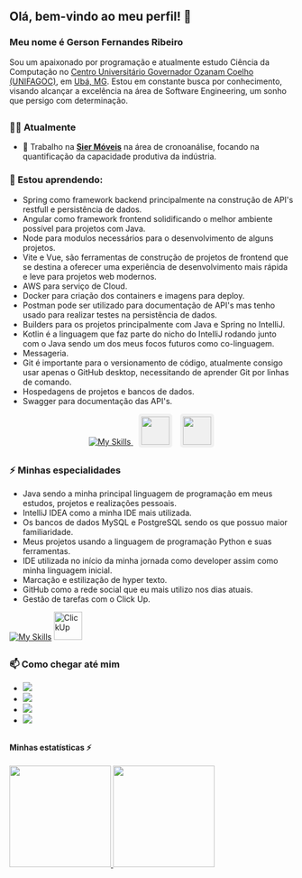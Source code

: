 ## Olá, bem-vindo ao meu perfil! 👋

### Meu nome é Gerson Fernandes Ribeiro

Sou um apaixonado por programação e atualmente estudo Ciência da Computação no [Centro Universitário Governador Ozanam Coelho (UNIFAGOC)](https://unifagoc.edu.br/?gad_source=1&gclid=EAIaIQobChMI786MxOSTiAMVuV5IAB1siD3cEAAYASAAEgJdXvD_BwE), em [Ubá, MG](https://www.google.com/maps/place/UNIFAGOC+-+Centro+Universit%C3%A1rio+Governador+Ozanam+Coelho/@-21.1101108,-42.9599958,17z/data=!3m1!4b1!4m6!3m5!1s0xa31b93349a8239:0x398e6341fcf9a284!8m2!3d-21.1101108!4d-42.9574209!16s%2Fg%2F11f2b0w2w0?authuser=0&entry=ttu&g_ep=EgoyMDI0MDgyMS4wIKXMDSoASAFQAw%3D%3D). Estou em constante busca por conhecimento, visando alcançar a excelência na área de Software Engineering, um sonho que persigo com determinação.


## 


### 👨‍💻 Atualmente

- 🔭 Trabalho na **[Sier Móveis](https://siermoveis.com.br/port/)** na área de cronoanálise, focando na quantificação da capacidade produtiva da indústria.
  
### 🌱 Estou aprendendo:
- Spring como framework backend principalmente na construção de API's restfull e persistência de dados.
- Angular como framework frontend solidificando o melhor ambiente possível para projetos com Java.
- Node para modulos necessários para o desenvolvimento de alguns projetos.
- Vite e Vue, são ferramentas de construção de projetos de frontend que se destina a oferecer uma experiência de desenvolvimento mais rápida e leve para projetos web modernos.
- AWS para serviço de Cloud.
- Docker para criação dos containers e imagens para deploy.
- Postman pode ser utilizado para documentação de API's mas tenho usado para realizar testes na persistência de dados.
- Builders para os projetos principalmente com Java e Spring no IntelliJ.
- Kotlin é a linguagem que faz parte do nicho do IntelliJ rodando junto com o Java sendo um dos meus focos futuros como co-linguagem.
- Messageria.
- Git é importante para o versionamento de código, atualmente consigo usar apenas o GitHub desktop, necessitando de aprender Git por linhas de comando.
- Hospedagens de projetos e bancos de dados.
- Swagger para documentação das API's.


<p align="center">
  <a href="https://skillicons.dev">
    <img src="https://skillicons.dev/icons?i=spring,angular,nodejs,vite,vue,aws,docker,postman,gradle,maven,kotlin,rabbitmq,git,heroku" alt="My Skills"/>
  </a>
  
  <img src="https://cdn.jsdelivr.net/gh/devicons/devicon@latest/icons/railway/railway-original.svg" width="50" height="50" style="background-color: #f0f0f0; padding: 5px; border-radius: 5px; margin-left: 10px;"/>
  <img src="https://cdn.jsdelivr.net/gh/devicons/devicon@latest/icons/swagger/swagger-original.svg" width="50" height="50" style="background-color: #f0f0f0; padding: 5px; border-radius: 5px; margin-left: 10px;"/>
</p>
    

  
##


### ⚡ Minhas especialidades
- Java sendo a minha principal linguagem de programação em meus estudos, projetos e realizações pessoais.
- IntelliJ IDEA como a minha IDE mais utilizada.
- Os bancos de dados MySQL e PostgreSQL sendo os que possuo maior familiaridade.
- Meus projetos usando a linguagem de programação Python e suas ferramentas.
- IDE utilizada no início da minha jornada como developer assim como minha linguagem inicial.
- Marcação e estilização de hyper texto.
- GitHub como a rede social que eu mais utilizo nos dias atuais.
- Gestão de tarefas com o Click Up.

[![My Skills](https://skillicons.dev/icons?i=java,idea,mysql,postgres,python,anaconda,pycharm,flask,vscode,js,html,css,github)](https://skillicons.dev)
<img src="https://cdn.simpleicons.org/clickup/7B68EE" alt="ClickUp" width="50" height="50"/>



##


### 📫 Como chegar até mim


- <a href="https://www.linkedin.com/in/gerson-fernandes-ribeiro-a813ba276/" target="_blank"><img loading="lazy" src="https://img.shields.io/badge/-LinkedIn-%230077B5?style=for-the-badge&logo=linkedin&logoColor=white" target="_blank"></a>   
- <a href="mailto:gersonfernandesribeiro48@mail.com"><img loading="lazy" src="https://img.shields.io/badge/Gmail-D14836?style=for-the-badge&logo=gmail&logoColor=white" target="_blank"></a>
- <a href="https://www.youtube.com/@gersonfernandesribeiro6474" target="_blank"><img loading="lazy" src="https://img.shields.io/badge/YouTube-FF0000?style=for-the-badge&logo=youtube&logoColor=white" target="_blank"></a>
- <a href="https://www.instagram.com/gersin_aa?igsh=aWc0bnhtNXY3d2Z0" target="_blank"><img loading="lazy" src="https://img.shields.io/badge/-Instagram-%23E4405F?style=for-the-badge&logo=instagram&logoColor=white" target="_blank"></a>


##


#### Minhas estatísticas ⚡

<div>
<a href="https://github.com/gersonfribeiro">
<img loading="lazy" height="180em" src="https://github-readme-stats.vercel.app/api/top-langs/?username=gersonfribeiro&layout=compact&langs_count=7&theme=dracula"/>
<img loading="lazy" height="180em" src="https://github-readme-stats.vercel.app/api?username=gersonfribeiro&show_icons=true&theme=dracula&include_all_commits=true&count_private=true"/>
</div>




<!--
**gersonfribeiro/gersonfribeiro** is a ✨ _special_ ✨ repository because its `README.md` (this file) appears on your GitHub profile.

Here are some ideas to get you started:

-->

<!-- 
##


[![My Skills](https://skillicons.dev/icons?i=js,html,css,figma)](https://skillicons.dev)


##
-->
